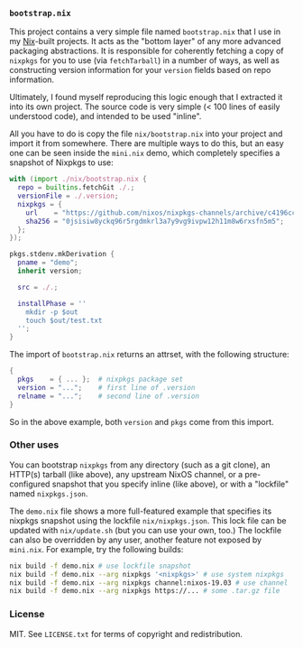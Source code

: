 ### `bootstrap.nix`

This project contains a very simple file named `bootstrap.nix` that I use in my
[Nix](https://nixos.org)-built projects. It acts as the "bottom layer" of any
more advanced packaging abstractions. It is responsible for coherently fetching
a copy of `nixpkgs` for you to use (via `fetchTarball`) in a number of ways, as
well as constructing version information for your `version` fields based on
repo information.

Ultimately, I found myself reproducing this logic enough that I extracted it
into its own project. The source code is very simple (< 100 lines of easily
understood code), and intended to be used "inline".

All you have to do is copy the file `nix/bootstrap.nix` into your project and
import it from somewhere. There are multiple ways to do this, but an easy one
can be seen inside the `mini.nix` demo, which completely specifies a snapshot
of Nixpkgs to use:

```nix
with (import ./nix/bootstrap.nix {
  repo = builtins.fetchGit ./.;
  versionFile = ./.version;
  nixpkgs = {
    url    = "https://github.com/nixos/nixpkgs-channels/archive/c4196cca9acd1c51f62baf10fcbe34373e330bb3.tar.gz";
    sha256 = "0jsisiw8yckq96r5rgdmkrl3a7y9vg9ivpw12h11m8w6rxsfn5m5";
  };
});

pkgs.stdenv.mkDerivation {
  pname = "demo";
  inherit version;

  src = ./.;

  installPhase = ''
    mkdir -p $out
    touch $out/test.txt
  '';
}
```

The import of `bootstrap.nix` returns an attrset, with the following structure:

```nix
{
  pkgs    = { ... };  # nixpkgs package set
  version = "...";    # first line of .version
  relname = "...";    # second line of .version
}
```

So in the above example, both `version` and `pkgs` come from this import.

### Other uses

You can bootstrap `nixpkgs` from any directory (such as a git clone), an
HTTP(s) tarball (like above), any upstream NixOS channel, or a pre-configured
snapshot that you specify inline (like above), or with a "lockfile" named
`nixpkgs.json`.

The `demo.nix` file shows a more full-featured example that specifies its
nixpkgs snapshot using the lockfile `nix/nixpkgs.json`. This lock file can be
updated with `nix/update.sh` (but you can use your own, too.) The lockfile can
also be overridden by any user, another feature not exposed by `mini.nix`. For
example, try the following builds:

```bash
nix build -f demo.nix # use lockfile snapshot
nix build -f demo.nix --arg nixpkgs '<nixpkgs>' # use system nixpkgs
nix build -f demo.nix --arg nixpkgs channel:nixos-19.03 # use channel
nix build -f demo.nix --arg nixpkgs https://... # some .tar.gz file
```

### License

MIT. See `LICENSE.txt` for terms of copyright and redistribution.
